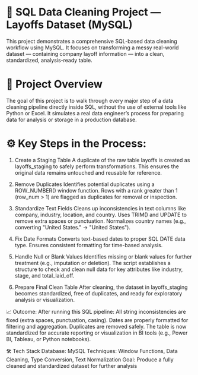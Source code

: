 # 🧹 SQL Data Cleaning Project — Layoffs Dataset (MySQL)

This project demonstrates a comprehensive SQL-based data cleaning workflow using MySQL.
It focuses on transforming a messy real-world dataset — containing company layoff information — into a clean, standardized, analysis-ready table.

# 🧱 Project Overview

The goal of this project is to walk through every major step of a data cleaning pipeline directly inside SQL, without the use of external tools like Python or Excel.
It simulates a real data engineer’s process for preparing data for analysis or storage in a production database.

# ⚙️ Key Steps in the Process:
1. Create a Staging Table
A duplicate of the raw table layoffs is created as layoffs_staging to safely perform transformations. This ensures the original data remains untouched and reusable for reference.

2. Remove Duplicates
Identifies potential duplicates using a ROW_NUMBER() window function. Rows with a rank greater than 1 (row_num > 1) are flagged as duplicates for removal or inspection.

3. Standardize Text Fields
Cleans up inconsistencies in text columns like company, industry, location, and country. Uses TRIM() and UPDATE to remove extra spaces or punctuation. Normalizes country names (e.g., converting "United States." → "United States").

4. Fix Date Formats
Converts text-based dates to proper SQL DATE data type. Ensures consistent formatting for time-based analysis.

5. Handle Null or Blank Values
Identifies missing or blank values for further treatment (e.g., imputation or deletion). The script establishes a structure to check and clean null data for key attributes like industry, stage, and total_laid_off.

6. Prepare Final Clean Table
After cleaning, the dataset in layoffs_staging becomes standardized, free of duplicates, and ready for exploratory analysis or visualization.


📈 Outcome:
After running this SQL pipeline:
All string inconsistencies are fixed (extra spaces, punctuation, casing).
Dates are properly formatted for filtering and aggregation.
Duplicates are removed safely.
The table is now standardized for accurate reporting or visualization in BI tools (e.g., Power BI, Tableau, or Python notebooks).


🛠 Tech Stack
Database: MySQL
Techniques: Window Functions, Data Cleaning, Type Conversion, Text Normalization
Goal: Produce a fully cleaned and standardized dataset for further analysis
